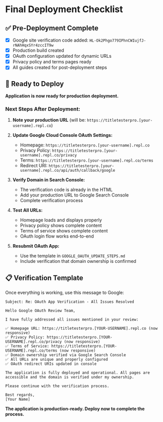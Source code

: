 # Final Deployment Checklist

## ✅ Pre-Deployment Complete
- [x] Google site verification code added: `HL-Ok2Phgo779IPhnCWIujfJ-rNAhHqxSYr4zccIT9w`
- [x] Production build created
- [x] OAuth configuration updated for dynamic URLs
- [x] Privacy policy and terms pages ready
- [x] All guides created for post-deployment steps

## 🚀 Ready to Deploy
**Application is now ready for production deployment.**

### Next Steps After Deployment:
1. **Note your production URL** (will be: `https://titletesterpro.[your-username].repl.co`)

2. **Update Google Cloud Console OAuth Settings:**
   - Homepage: `https://titletesterpro.[your-username].repl.co`
   - Privacy Policy: `https://titletesterpro.[your-username].repl.co/privacy` 
   - Terms: `https://titletesterpro.[your-username].repl.co/terms`
   - Redirect URI: `https://titletesterpro.[your-username].repl.co/api/auth/callback/google`

3. **Verify Domain in Search Console:**
   - The verification code is already in the HTML
   - Add your production URL to Google Search Console
   - Complete verification process

4. **Test All URLs:**
   - Homepage loads and displays properly
   - Privacy policy shows complete content
   - Terms of service shows complete content
   - OAuth login flow works end-to-end

5. **Resubmit OAuth App:**
   - Use the template in `GOOGLE_OAUTH_UPDATE_STEPS.md`
   - Include verification that domain ownership is confirmed

## 📋 Verification Template
Once everything is working, use this message to Google:

```
Subject: Re: OAuth App Verification - All Issues Resolved

Hello Google OAuth Review Team,

I have fully addressed all issues mentioned in your review:

✅ Homepage URL: https://titletesterpro.[YOUR-USERNAME].repl.co (now responsive)
✅ Privacy Policy: https://titletesterpro.[YOUR-USERNAME].repl.co/privacy (now responsive) 
✅ Terms of Service: https://titletesterpro.[YOUR-USERNAME].repl.co/terms (now responsive)
✅ Domain ownership verified via Google Search Console
✅ All URLs are unique and properly configured
✅ OAuth redirect URIs updated in console

The application is fully deployed and operational. All pages are accessible and the domain is verified under my ownership.

Please continue with the verification process.

Best regards,
[Your Name]
```

**The application is production-ready. Deploy now to complete the process.**